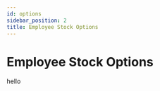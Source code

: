 ```yaml
---
id: options
sidebar_position: 2
title: Employee Stock Options
---
```


# Employee Stock Options

hello
